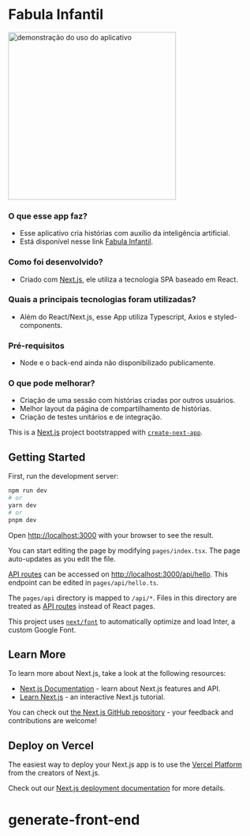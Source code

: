 # Fabula Infantil

<img height="340" src="https://github.com/marcelorvergara/Fisio-Vue-BackOffice/blob/main/MiscFiles/fabula_infantil.gif" alt="demonstração do uso do aplicativo">

### O que esse app faz?

- Esse aplicativo cria histórias com auxílio da inteligência artificial.
- Está disponível nesse link [Fabula Infantil](https://fabulainfantil.com/).

### Como foi desenvolvido?

- Criado com [Next.js](https://nextjs.org/docs), ele utiliza a tecnologia SPA baseado em React.

### Quais a principais tecnologias foram utilizadas?

- Além do React/Next.js, esse App utiliza Typescript, Axios e styled-components.

### Pré-requisitos

- Node e o back-end ainda não disponibilizado publicamente.

### O que pode melhorar?

- Criação de uma sessão com histórias criadas por outros usuários.
- Melhor layout da página de compartilhamento de histórias.
- Criação de testes unitários e de integração.

This is a [Next.js](https://nextjs.org/) project bootstrapped with [`create-next-app`](https://github.com/vercel/next.js/tree/canary/packages/create-next-app).

## Getting Started

First, run the development server:

```bash
npm run dev
# or
yarn dev
# or
pnpm dev
```

Open [http://localhost:3000](http://localhost:3000) with your browser to see the result.

You can start editing the page by modifying `pages/index.tsx`. The page auto-updates as you edit the file.

[API routes](https://nextjs.org/docs/api-routes/introduction) can be accessed on [http://localhost:3000/api/hello](http://localhost:3000/api/hello). This endpoint can be edited in `pages/api/hello.ts`.

The `pages/api` directory is mapped to `/api/*`. Files in this directory are treated as [API routes](https://nextjs.org/docs/api-routes/introduction) instead of React pages.

This project uses [`next/font`](https://nextjs.org/docs/basic-features/font-optimization) to automatically optimize and load Inter, a custom Google Font.

## Learn More

To learn more about Next.js, take a look at the following resources:

- [Next.js Documentation](https://nextjs.org/docs) - learn about Next.js features and API.
- [Learn Next.js](https://nextjs.org/learn) - an interactive Next.js tutorial.

You can check out [the Next.js GitHub repository](https://github.com/vercel/next.js/) - your feedback and contributions are welcome!

## Deploy on Vercel

The easiest way to deploy your Next.js app is to use the [Vercel Platform](https://vercel.com/new?utm_medium=default-template&filter=next.js&utm_source=create-next-app&utm_campaign=create-next-app-readme) from the creators of Next.js.

Check out our [Next.js deployment documentation](https://nextjs.org/docs/deployment) for more details.
# generate-front-end

